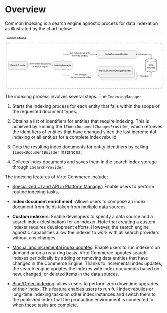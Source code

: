# Overview

Common Indexing is a search engine agnostic process for data indexation as illustrated by the chart below:

![Common indexing process structure](media/01-common-indexing-process-chart.png)

The indexing process involves several steps. The `IndexingManager`:

1. Starts the indexing process for each entity that falls within the scope of the requested document types.

1. Obtains a list of identifiers for entities that require indexing. This is achieved by running the `IIndexDocumentChangesProvider`, which retrieves the identifiers of entities that have changed since the last incremental indexing or all entities for a complete index rebuild.

1. Gets the resulting index documents for entity identifiers by calling `IIndexDocumentBuilder` instances.

1. Collects index documents and saves them in the search index storage through `ISearchProvider`.

The indexing features of Virto Commerce include:

* [Specialized UI and API in Platform Manager](indexing-in-platform-manager.md): Enable users to perform routine indexing tasks.

* **Index document enrichment**: Allows users to compose an index document from fields taken from multiple data sources.<!---(TODO: Link how to create a new indexer# Enrichment )-->

* **Custom indexers**: Enable developers to specify a data source and a search index (destination) for an indexer. Note that creating a custom indexer requires development efforts. However, the search engine agnostic capabilities allow the indexer to work with all search providers without any changes.<!---(TODO: Link how to create a new indexer)-->

* [Manual and incremental index updates](indexing-in-platform-manager.md#incremental-index-updates): Enable users to run indexers on demand or on a recurring basis. Virto Commerce updates search indexes periodically by adding or removing data entities that have changed in the Commerce Engine. Thanks to incremental index updates, the search engine updates the indexes with index documents based on new, changed, or deleted items in the data sources.<!---TODO: Link Incremental index updates-->

* [Blue/Green indexing](blue-green-indexing.md): allows users to perform zero downtime upgrades of their index. This feature enables users to run full index rebuilds or long-time indexing tasks on other index instances and switch them to the published index that the production environment is connected to when these tasks are complete.